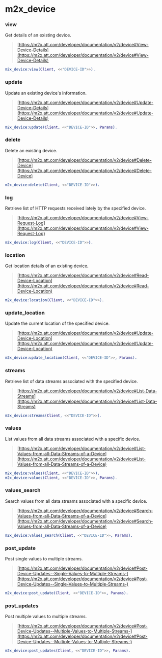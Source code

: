 # m2x_device

### view
Get details of an existing device.
> [https://m2x.att.com/developer/documentation/v2/device#View-Device-Details](https://m2x.att.com/developer/documentation/v2/device#View-Device-Details)

```erlang
m2x_device:view(Client, <<"DEVICE-ID">>).
```

### update
Update an existing device's information.
> [https://m2x.att.com/developer/documentation/v2/device#Update-Device-Details](https://m2x.att.com/developer/documentation/v2/device#Update-Device-Details)

```erlang
m2x_device:update(Client, <<"DEVICE-ID">>, Params).
```

### delete
Delete an existing device.
> [https://m2x.att.com/developer/documentation/v2/device#Delete-Device](https://m2x.att.com/developer/documentation/v2/device#Delete-Device)

```erlang
m2x_device:delete(Client, <<"DEVICE-ID">>).
```

### log
Retrieve list of HTTP requests received lately by the specified device.
> [https://m2x.att.com/developer/documentation/v2/device#View-Request-Log](https://m2x.att.com/developer/documentation/v2/device#View-Request-Log)

```erlang
m2x_device:log(Client, <<"DEVICE-ID">>).
```

### location
Get location details of an existing device.
> [https://m2x.att.com/developer/documentation/v2/device#Read-Device-Location](https://m2x.att.com/developer/documentation/v2/device#Read-Device-Location)

```erlang
m2x_device:location(Client, <<"DEVICE-ID">>).
```

### update_location
Update the current location of the specified device.
> [https://m2x.att.com/developer/documentation/v2/device#Update-Device-Location](https://m2x.att.com/developer/documentation/v2/device#Update-Device-Location)

```erlang
m2x_device:update_location(Client, <<"DEVICE-ID">>, Params).
```

### streams
Retrieve list of data streams associated with the specified device.
> [https://m2x.att.com/developer/documentation/v2/device#List-Data-Streams](https://m2x.att.com/developer/documentation/v2/device#List-Data-Streams)

```erlang
m2x_device:streams(Client, <<"DEVICE-ID">>).
```

### values
List values from all data streams associated with a specific device.
> [https://m2x.att.com/developer/documentation/v2/device#List-Values-from-all-Data-Streams-of-a-Device](https://m2x.att.com/developer/documentation/v2/device#List-Values-from-all-Data-Streams-of-a-Device)

```erlang
m2x_device:values(Client, <<"DEVICE-ID">>).
m2x_device:values(Client, <<"DEVICE-ID">>, Params).
```

### values_search
Search values from all data streams associated with a specific device.
> [https://m2x.att.com/developer/documentation/v2/device#Search-Values-from-all-Data-Streams-of-a-Device](https://m2x.att.com/developer/documentation/v2/device#Search-Values-from-all-Data-Streams-of-a-Device)

```erlang
m2x_device:values_search(Client, <<"DEVICE-ID">>, Params).
```

### post_update
Post single values to multiple streams.
> [https://m2x.att.com/developer/documentation/v2/device#Post-Device-Updates--Single-Values-to-Multiple-Streams-](https://m2x.att.com/developer/documentation/v2/device#Post-Device-Updates--Single-Values-to-Multiple-Streams-)

```erlang
m2x_device:post_update(Client, <<"DEVICE-ID">>, Params).
```

### post_updates
Post multiple values to multiple streams.
> [https://m2x.att.com/developer/documentation/v2/device#Post-Device-Updates--Multiple-Values-to-Multiple-Streams-](https://m2x.att.com/developer/documentation/v2/device#Post-Device-Updates--Multiple-Values-to-Multiple-Streams-)

```erlang
m2x_device:post_updates(Client, <<"DEVICE-ID">>, Params).
```
